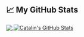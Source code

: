 ## &#x1f4c8; My GitHub Stats

<a href="https://github.com/EstopaceMA/EstopaceMA">
  <img align="center" src="https://github-readme-stats.vercel.app/api/top-langs/?username=EstopaceMA&hide=java,html&title_color=ffffff&text_color=c9cacc&icon_color=2bbc8a&bg_color=1d1f21" />
</a>

<a href="https://github.com/EstopaceMA/EstopaceMA">
  <img align="center" src="https://github-readme-stats.vercel.app/api?username=EstopaceMA&show_icons=true&line_height=27&count_private=true&title_color=ffffff&text_color=c9cacc&icon_color=2bbc8a&bg_color=1d1f21" alt="Catalin's GitHub Stats" />
</a>
